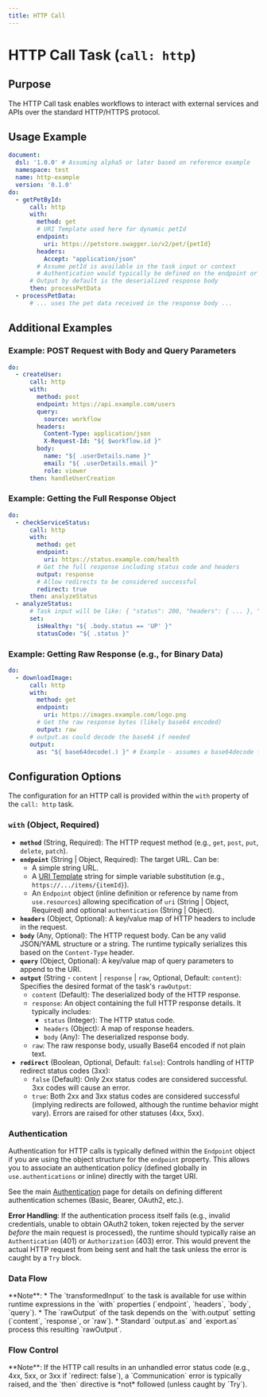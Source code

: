 ```yaml
---
title: HTTP Call
---
```

<!-- Examples are validated -->

# HTTP Call Task (`call: http`)

## Purpose

The HTTP Call task enables workflows to interact with external services and APIs over the standard HTTP/HTTPS protocol.

## Usage Example

```yaml
document:
  dsl: '1.0.0' # Assuming alpha5 or later based on reference example
  namespace: test
  name: http-example
  version: '0.1.0'
do:
  - getPetById:
      call: http
      with:
        method: get
        # URI Template used here for dynamic petId
        endpoint: 
          uri: https://petstore.swagger.io/v2/pet/{petId} 
        headers:
          Accept: "application/json"
        # Assume petId is available in the task input or context
        # Authentication would typically be defined on the endpoint or globally
      # Output by default is the deserialized response body 
      then: processPetData
  - processPetData:
      # ... uses the pet data received in the response body ...
```

## Additional Examples

### Example: POST Request with Body and Query Parameters

```yaml
do:
  - createUser:
      call: http
      with:
        method: post
        endpoint: https://api.example.com/users
        query:
          source: workflow
        headers:
          Content-Type: application/json
          X-Request-Id: "${ $workflow.id }"
        body:
          name: "${ .userDetails.name }"
          email: "${ .userDetails.email }"
          role: viewer
      then: handleUserCreation
```

### Example: Getting the Full Response Object

```yaml
do:
  - checkServiceStatus:
      call: http
      with:
        method: get
        endpoint:
          uri: https://status.example.com/health
        # Get the full response including status code and headers
        output: response 
        # Allow redirects to be considered successful
        redirect: true 
      then: analyzeStatus
  - analyzeStatus:
      # Task input will be like: { "status": 200, "headers": { ... }, "body": { "status": "UP" } }
      set:
        isHealthy: "${ .body.status == 'UP' }"
        statusCode: "${ .status }"
```

### Example: Getting Raw Response (e.g., for Binary Data)

```yaml
do:
  - downloadImage:
      call: http
      with:
        method: get
        endpoint: 
          uri: https://images.example.com/logo.png
        # Get the raw response bytes (likely base64 encoded)
        output: raw 
      # output.as could decode the base64 if needed
      output:
        as: "${ base64decode(.) }" # Example - assumes a base64decode function
```

## Configuration Options

The configuration for an HTTP call is provided within the `with` property of the `call: http` task.

### `with` (Object, Required)

*   **`method`** (String, Required): The HTTP request method (e.g., `get`, `post`, `put`, `delete`, `patch`).
*   **`endpoint`** (String | Object, Required): The target URL. Can be:
    *   A simple string URL.
    *   A [URI Template](dsl-uri-templates.md) string for simple variable substitution (e.g., `https://.../items/{itemId}`).
    *   An `Endpoint` object (inline definition or reference by name from `use.resources`) allowing specification of `uri` (String | Object, Required) and optional `authentication` (String | Object).
*   **`headers`** (Object, Optional): A key/value map of HTTP headers to include in the request.
*   **`body`** (Any, Optional): The HTTP request body. Can be any valid JSON/YAML structure or a string. The runtime typically serializes this based on the `Content-Type` header.
*   **`query`** (Object, Optional): A key/value map of query parameters to append to the URI.
*   **`output`** (String - `content` | `response` | `raw`, Optional, Default: `content`): Specifies the desired format of the task's `rawOutput`:
    *   `content` (Default): The deserialized body of the HTTP response.
    *   `response`: An object containing the full HTTP response details. It typically includes:
        *   `status` (Integer): The HTTP status code.
        *   `headers` (Object): A map of response headers.
        *   `body` (Any): The deserialized response body.
    *   `raw`: The raw response body, usually Base64 encoded if not plain text.
*   **`redirect`** (Boolean, Optional, Default: `false`): Controls handling of HTTP redirect status codes (3xx):
    *   `false` (Default): Only 2xx status codes are considered successful. 3xx codes will cause an error.
    *   `true`: Both 2xx and 3xx status codes are considered successful (implying redirects are followed, although the runtime behavior might vary). Errors are raised for other statuses (4xx, 5xx).

### Authentication

Authentication for HTTP calls is typically defined within the `Endpoint` object if you are using the object structure for the `endpoint` property. This allows you to associate an authentication policy (defined globally in `use.authentications` or inline) directly with the target URI.

See the main [Authentication](dsl-authentication.md) page for details on defining different authentication schemes (Basic, Bearer, OAuth2, etc.).

**Error Handling**: If the authentication process itself fails (e.g., invalid credentials, unable to obtain OAuth2 token, token rejected by the server *before* the main request is processed), the runtime should typically raise an `Authentication` (401) or `Authorization` (403) error. This would prevent the actual HTTP request from being sent and halt the task unless the error is caught by a `Try` block.

### Data Flow
<include from="_common-task-data-flow.md" element-id="common-data-flow"/>
**Note**:
*   The `transformedInput` to the task is available for use within runtime expressions in the `with` properties (`endpoint`, `headers`, `body`, `query`).
*   The `rawOutput` of the task depends on the `with.output` setting (`content`, `response`, or `raw`).
*   Standard `output.as` and `export.as` process this resulting `rawOutput`.

### Flow Control
<include from="_common-task-flow_control.md" element-id="common-flow-control"/>
**Note**: If the HTTP call results in an unhandled error status code (e.g., 4xx, 5xx, or 3xx if `redirect: false`), a `Communication` error is typically raised, and the `then` directive is *not* followed (unless caught by `Try`). 